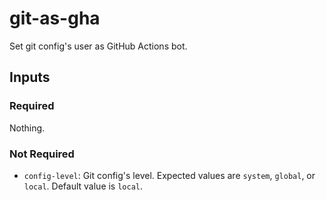# git-as-gha

Set git config's user as GitHub Actions bot.

## Inputs

### Required

Nothing.

### Not Required

* `config-level`: Git config's level. Expected values are `system`, `global`, or `local`. Default value is `local`.
